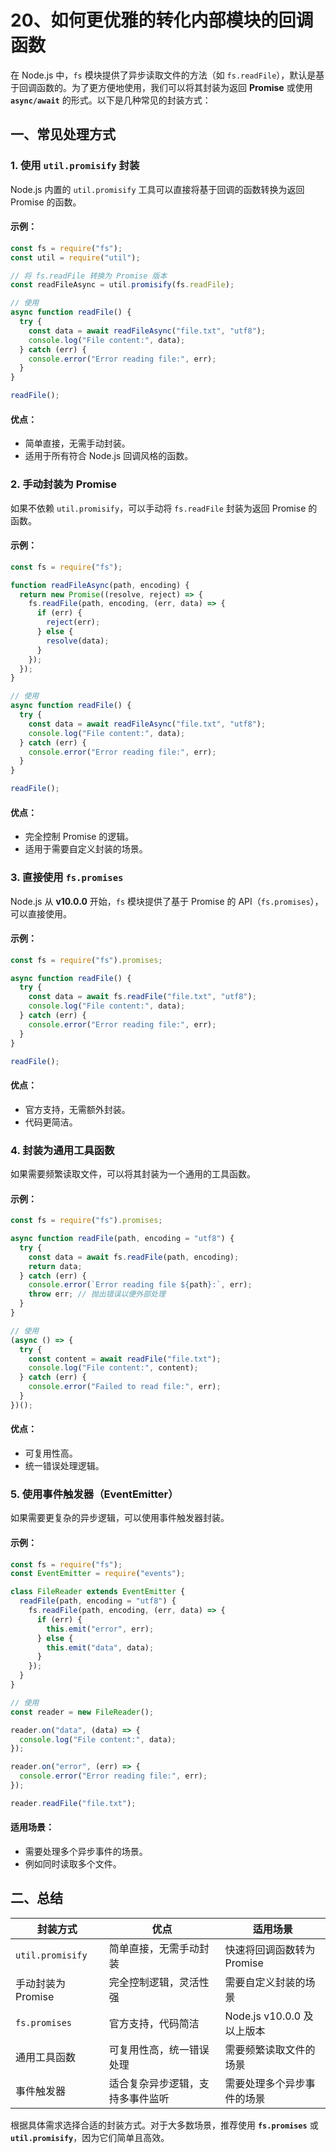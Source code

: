 # 20、如何更优雅的转化内部模块的回调函数

在 Node.js 中，`fs` 模块提供了异步读取文件的方法（如 `fs.readFile`），默认是基于回调函数的。为了更方便地使用，我们可以将其封装为返回 **Promise** 或使用 **`async/await`** 的形式。以下是几种常见的封装方式：

## 一、常见处理方式

### 1. 使用 `util.promisify` 封装

Node.js 内置的 `util.promisify` 工具可以直接将基于回调的函数转换为返回 Promise 的函数。

#### **示例：**

```javascript
const fs = require("fs");
const util = require("util");

// 将 fs.readFile 转换为 Promise 版本
const readFileAsync = util.promisify(fs.readFile);

// 使用
async function readFile() {
  try {
    const data = await readFileAsync("file.txt", "utf8");
    console.log("File content:", data);
  } catch (err) {
    console.error("Error reading file:", err);
  }
}

readFile();
```

#### **优点**：

- 简单直接，无需手动封装。
- 适用于所有符合 Node.js 回调风格的函数。

### 2. 手动封装为 Promise

如果不依赖 `util.promisify`，可以手动将 `fs.readFile` 封装为返回 Promise 的函数。

#### **示例：**

```javascript
const fs = require("fs");

function readFileAsync(path, encoding) {
  return new Promise((resolve, reject) => {
    fs.readFile(path, encoding, (err, data) => {
      if (err) {
        reject(err);
      } else {
        resolve(data);
      }
    });
  });
}

// 使用
async function readFile() {
  try {
    const data = await readFileAsync("file.txt", "utf8");
    console.log("File content:", data);
  } catch (err) {
    console.error("Error reading file:", err);
  }
}

readFile();
```

#### **优点**：

- 完全控制 Promise 的逻辑。
- 适用于需要自定义封装的场景。

### 3. 直接使用 `fs.promises`

Node.js 从 **v10.0.0** 开始，`fs` 模块提供了基于 Promise 的 API（`fs.promises`），可以直接使用。

#### **示例：**

```javascript
const fs = require("fs").promises;

async function readFile() {
  try {
    const data = await fs.readFile("file.txt", "utf8");
    console.log("File content:", data);
  } catch (err) {
    console.error("Error reading file:", err);
  }
}

readFile();
```

#### **优点**：

- 官方支持，无需额外封装。
- 代码更简洁。

### 4. 封装为通用工具函数

如果需要频繁读取文件，可以将其封装为一个通用的工具函数。

#### **示例：**

```javascript
const fs = require("fs").promises;

async function readFile(path, encoding = "utf8") {
  try {
    const data = await fs.readFile(path, encoding);
    return data;
  } catch (err) {
    console.error(`Error reading file ${path}:`, err);
    throw err; // 抛出错误以便外部处理
  }
}

// 使用
(async () => {
  try {
    const content = await readFile("file.txt");
    console.log("File content:", content);
  } catch (err) {
    console.error("Failed to read file:", err);
  }
})();
```

#### **优点**：

- 可复用性高。
- 统一错误处理逻辑。

### 5. 使用事件触发器（EventEmitter）

如果需要更复杂的异步逻辑，可以使用事件触发器封装。

#### **示例：**

```javascript
const fs = require("fs");
const EventEmitter = require("events");

class FileReader extends EventEmitter {
  readFile(path, encoding = "utf8") {
    fs.readFile(path, encoding, (err, data) => {
      if (err) {
        this.emit("error", err);
      } else {
        this.emit("data", data);
      }
    });
  }
}

// 使用
const reader = new FileReader();

reader.on("data", (data) => {
  console.log("File content:", data);
});

reader.on("error", (err) => {
  console.error("Error reading file:", err);
});

reader.readFile("file.txt");
```

#### **适用场景**：

- 需要处理多个异步事件的场景。
- 例如同时读取多个文件。

## 二、总结

| 封装方式           | 优点                             | 适用场景                   |
| ------------------ | -------------------------------- | -------------------------- |
| `util.promisify`   | 简单直接，无需手动封装           | 快速将回调函数转为 Promise |
| 手动封装为 Promise | 完全控制逻辑，灵活性强           | 需要自定义封装的场景       |
| `fs.promises`      | 官方支持，代码简洁               | Node.js v10.0.0 及以上版本 |
| 通用工具函数       | 可复用性高，统一错误处理         | 需要频繁读取文件的场景     |
| 事件触发器         | 适合复杂异步逻辑，支持多事件监听 | 需要处理多个异步事件的场景 |

根据具体需求选择合适的封装方式。对于大多数场景，推荐使用 **`fs.promises`** 或 **`util.promisify`**，因为它们简单且高效。
